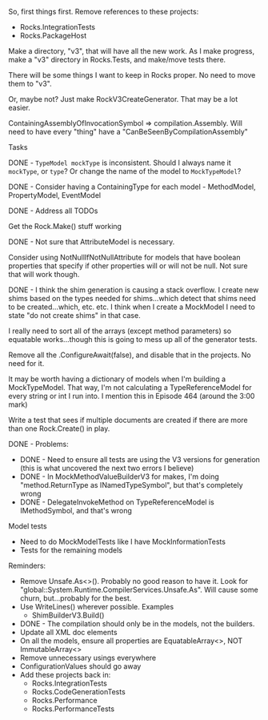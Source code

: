 So, first things first. Remove references to these projects:

* Rocks.IntegrationTests
* Rocks.PackageHost

Make a directory, "v3", that will have all the new work. As I make progress, make a "v3" directory in Rocks.Tests, and make/move tests there.

There will be some things I want to keep in Rocks proper. No need to move them to "v3". 

Or, maybe not? Just make RockV3CreateGenerator. That may be a lot easier.

ContainingAssemblyOfInvocationSymbol => compilation.Assembly. Will need to have every "thing" have a "CanBeSeenByCompilationAssembly"



Tasks

DONE - `TypeModel mockType` is inconsistent. Should I always name it `mockType`, or `type`? Or change the name of the model to `MockTypeModel`?


DONE - Consider having a ContainingType for each model - MethodModel, PropertyModel, EventModel


DONE - Address all TODOs


Get the Rock.Make() stuff working


DONE - Not sure that AttributeModel is necessary.


Consider using NotNullIfNotNullAttribute for models that have boolean properties that specify if other properties will or will not be null. Not sure that will work though.


DONE - I think the shim generation is causing a stack overflow. I create new shims based on the types needed for shims...which detect that shims need to be created...which, etc. etc. I think when I create a MockModel I need to state "do not create shims" in that case. 


I really need to sort all of the arrays (except method parameters) so equatable works...though this is going to mess up all of the generator tests.


Remove all the .ConfigureAwait(false), and disable that in the projects. No need for it.


It may be worth having a dictionary of models when I'm building a MockTypeModel. That way, I'm not calculating a TypeReferenceModel for every string or int I run into. I mention this in Episode 464 (around the 3:00 mark)


Write a test that sees if multiple documents are created if there are more than one Rock.Create<IType>() in play.


DONE - Problems:
* DONE - Need to ensure all tests are using the V3 versions for generation (this is what uncovered the next two errors I believe)
* DONE - In MockMethodValueBuilderV3 for makes, I'm doing "method.ReturnType as INamedTypeSymbol", but that's completely wrong
* DONE - DelegateInvokeMethod on TypeReferenceModel is IMethodSymbol, and that's wrong

Model tests
* Need to do MockModelTests like I have MockInformationTests
* Tests for the remaining models

Reminders:
* Remove Unsafe.As<>(). Probably no good reason to have it. Look for "global::System.Runtime.CompilerServices.Unsafe.As". Will cause some churn, but...probably for the best.
* Use WriteLines() wherever possible. Examples
    * ShimBuilderV3.Build()
* DONE - The compilation should only be in the models, not the builders.
* Update all XML doc elements
* On all the models, ensure all properties are EquatableArray<>, NOT ImmutableArray<>
* Remove unnecessary usings everywhere
* ConfigurationValues should go away
* Add these projects back in:
    * Rocks.IntegrationTests
    * Rocks.CodeGenerationTests
    * Rocks.Performance
    * Rocks.PerformanceTests